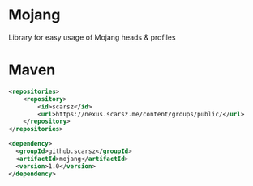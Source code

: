# Mojang
Library for easy usage of Mojang heads &amp; profiles

# Maven
```xml
<repositories>
    <repository>
        <id>scarsz</id>
        <url>https://nexus.scarsz.me/content/groups/public/</url>
    </repository>
</repositories>

<dependency>
  <groupId>github.scarsz</groupId>
  <artifactId>mojang</artifactId>
  <version>1.0</version>
</dependency>
```
